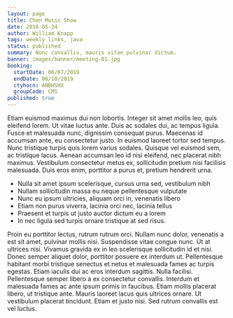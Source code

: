 ```yaml
---
layout: page
title: Chen Music Show
date: 2016-05-24
author: William Knapp
tags: weekly links, java
status: published
summary: Nunc convallis, mauris vitae pulvinar dictum.
banner: images/banner/meeting-01.jpg
booking:
  startDate: 06/07/2019
  endDate: 06/10/2019
  ctyhocn: ANBHSHX
  groupCode: CMS
published: true
---
```

Etiam euismod maximus dui non lobortis. Integer sit amet mollis leo, quis eleifend lorem. Ut vitae luctus ante. Duis ac sodales dui, ac tempus ligula. Fusce et malesuada nunc, dignissim consequat purus. Maecenas id accumsan ante, eu consectetur justo. In euismod laoreet tortor sed tempus. Nunc tristique turpis quis lorem varius sodales. Quisque vel euismod sem, ac tristique lacus. Aenean accumsan leo id nisi eleifend, nec placerat nibh maximus. Vestibulum consectetur metus ex, sollicitudin pretium nisi facilisis malesuada. Duis eros enim, porttitor a purus et, pretium hendrerit urna.

* Nulla sit amet ipsum scelerisque, cursus urna sed, vestibulum nibh
* Nullam sollicitudin massa eu neque pellentesque vulputate
* Nunc eu ipsum ultricies, aliquam orci in, venenatis libero
* Etiam non purus viverra, lacinia orci nec, lacinia tellus
* Praesent et turpis ut justo auctor dictum eu a lorem
* In nec ligula sed turpis ornare tristique at sed risus.

Proin eu porttitor lectus, rutrum rutrum orci. Nullam nunc dolor, venenatis a est sit amet, pulvinar mollis nisi. Suspendisse vitae congue nunc. Ut at ultrices nisi. Vivamus gravida ex in leo scelerisque sollicitudin id et nisi. Donec semper aliquet dolor, porttitor posuere ex interdum ut. Pellentesque habitant morbi tristique senectus et netus et malesuada fames ac turpis egestas. Etiam iaculis dui ac eros interdum sagittis. Nulla facilisi. Pellentesque semper libero a ex consectetur convallis. Interdum et malesuada fames ac ante ipsum primis in faucibus. Etiam mollis placerat libero, ut tristique ante. Mauris laoreet lacus quis ultrices ornare. Ut vestibulum placerat tincidunt. Etiam et justo nisi. Sed rutrum convallis est vel luctus.
